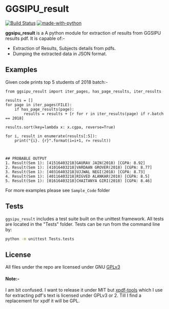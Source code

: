 
# GGSIPU_result
[![Build Status](https://travis-ci.org/GGSIPUResultTracker/ggsipu_results_extractor.svg?branch=master)](https://travis-ci.org/GGSIPUResultTracker/ggsipu_result_extractor)
[![made-with-python](https://img.shields.io/badge/Made%20with-Python-1f425f.svg)](https://www.python.org/)

  

**ggsipu_result** is a A python module for extraction of results from GGSIPU results pdf. It is capable of:-

- Extraction of Results, Subjects details from pdfs.
- Dumping the extracted data in JSON format.


## Examples
Given code prints top 5 students of 2018 batch:-
```
from ggsipu_result import iter_pages, has_page_results, iter_results

results = []
for page in iter_pages(FILE):
    if has_page_results(page):
        results = results + [r for r in iter_results(page) if r.batch == 2018]
        
results.sort(key=lambda x: x.cgpa, reverse=True)

for i, result in enumerate(results[:5]):
    print("{i}. {r}".format(i=i+1, r= result))

  

## PROBABLE OUTPUT
1. Result(Sem 1): [41516403218]GAURAV JAIN(2018) [CGPA: 8.92]
2. Result(Sem 1): [41016403218]VARDAAN GROVER(2018) [CGPA: 8.77]
3. Result(Sem 1): [40316403218]UJJWAL NEGI(2018) [CGPA: 8.73]
4. Result(Sem 1): [40116403218]RIGVED ALANKAR(2018) [CGPA: 8.5]
5. Result(Sem 1): [01616403218]CHAITANYA GIRI(2018) [CGPA: 8.46]
```
For more examples please see `Sample_Code` folder


## Tests

`ggsipu_result` includes a test suite built on the unittest framework. All tests are located in the "Tests" folder.
Tests can be run from the command line by:

  
```bash
python -m unittest Tests.tests
```

## License

All files under the repo are licensed under GNU [GPLv3](https://www.gnu.org/licenses/gpl-3.0.en.html)

#### Note:-
I am bit confused. I want to release it under MIT but [xpdf-tools](https://www.xpdfreader.com/opensource.html)  which I use for extracting pdf's text is licensed under GPLv3 or 2. Till I find a replacement for xpdf it will be GPL.

